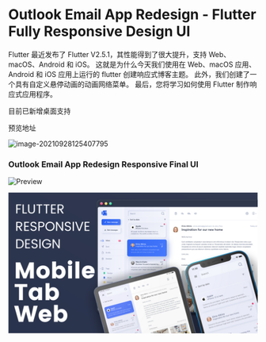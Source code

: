 # Outlook Email App Redesign - Flutter Fully Responsive Design UI

Flutter 最近发布了 Flutter V2.5.1，其性能得到了很大提升，支持 Web、macOS、Android 和 iOS。 这就是为什么今天我们使用在 Web、macOS 应用、Android 和 iOS 应用上运行的 flutter 创建响应式博客主题。 此外，我们创建了一个具有自定义悬停动画的动画网络菜单。 最后，您将学习如何使用 Flutter 制作响应式应用程序。

目前已新增桌面支持

预览地址



![image-20210928125407795](https://luckly007.oss-cn-beijing.aliyuncs.com/image/image-20210928125407795.png)

### Outlook Email App Redesign Responsive Final UI

![Preview](/gif.gif)

![App UI](/ui.png)



